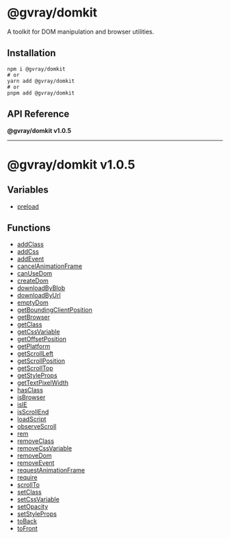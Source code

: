 # @gvray/domkit

A toolkit for DOM manipulation and browser utilities.

## Installation

```shell
npm i @gvray/domkit
# or
yarn add @gvray/domkit
# or
pnpm add @gvray/domkit
```
<!-- AUTO-API-START -->

## API Reference

**@gvray/domkit v1.0.5**

***

# @gvray/domkit v1.0.5

## Variables

- [preload](variables/preload.md)

## Functions

- [addClass](docs/functions/addClass.md)
- [addCss](docs/functions/addCss.md)
- [addEvent](docs/functions/addEvent.md)
- [cancelAnimationFrame](docs/functions/cancelAnimationFrame.md)
- [canUseDom](docs/functions/canUseDom.md)
- [createDom](docs/functions/createDom.md)
- [downloadByBlob](docs/functions/downloadByBlob.md)
- [downloadByUrl](docs/functions/downloadByUrl.md)
- [emptyDom](docs/functions/emptyDom.md)
- [getBoundingClientPosition](docs/functions/getBoundingClientPosition.md)
- [getBrowser](docs/functions/getBrowser.md)
- [getClass](docs/functions/getClass.md)
- [getCssVariable](docs/functions/getCssVariable.md)
- [getOffsetPosition](docs/functions/getOffsetPosition.md)
- [getPlatform](docs/functions/getPlatform.md)
- [getScrollLeft](docs/functions/getScrollLeft.md)
- [getScrollPosition](docs/functions/getScrollPosition.md)
- [getScrollTop](docs/functions/getScrollTop.md)
- [getStyleProps](docs/functions/getStyleProps.md)
- [getTextPixelWidth](docs/functions/getTextPixelWidth.md)
- [hasClass](docs/functions/hasClass.md)
- [isBrowser](docs/functions/isBrowser.md)
- [isIE](docs/functions/isIE.md)
- [isScrollEnd](docs/functions/isScrollEnd.md)
- [loadScript](docs/functions/loadScript.md)
- [observeScroll](docs/functions/observeScroll.md)
- [rem](docs/functions/rem.md)
- [removeClass](docs/functions/removeClass.md)
- [removeCssVariable](docs/functions/removeCssVariable.md)
- [removeDom](docs/functions/removeDom.md)
- [removeEvent](docs/functions/removeEvent.md)
- [requestAnimationFrame](docs/functions/requestAnimationFrame.md)
- [require](docs/functions/require.md)
- [scrollTo](docs/functions/scrollTo.md)
- [setClass](docs/functions/setClass.md)
- [setCssVariable](docs/functions/setCssVariable.md)
- [setOpacity](docs/functions/setOpacity.md)
- [setStyleProps](docs/functions/setStyleProps.md)
- [toBack](docs/functions/toBack.md)
- [toFront](docs/functions/toFront.md)

<!-- AUTO-API-END -->